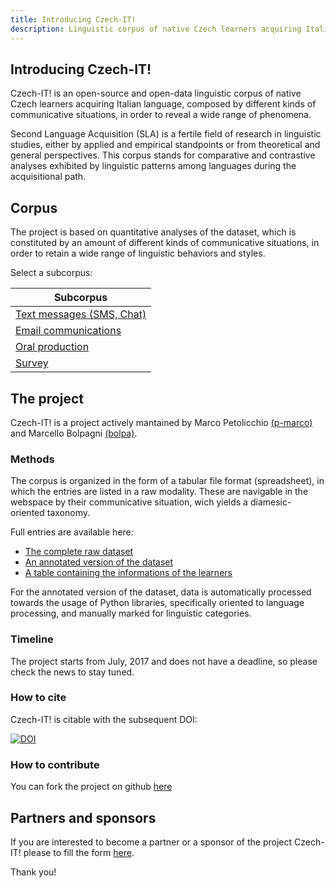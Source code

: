 ```yaml
---
title: Introducing Czech-IT!
description: Linguistic corpus of native Czech learners acquiring Italian language
---
```

## Introducing Czech-IT!
Czech-IT! is an open-source and open-data linguistic corpus of native Czech learners acquiring Italian language, composed by different kinds of communicative situations, in order to reveal a wide range of phenomena.

Second Language Acquisition (SLA) is a fertile field of research in linguistic studies, either by applied and empirical standpoints or from theoretical and general perspectives. 
This corpus stands for comparative and contrastive analyses exhibited by linguistic patterns among languages during the acquisitional path.

## Corpus
The project is based on quantitative analyses of the dataset, which is constituted by an amount of different kinds of communicative situations, in order to retain a wide range of linguistic behaviors and styles.

Select a subcorpus:

| Subcorpus                                   |
|---------------------------------------------|
| [Text messages (SMS, Chat)](text-message)   |
| [Email communications](email)               |
| [Oral production](audio)                    |
| [Survey](survey)                            |




## The project
Czech-IT! is a project actively mantained by Marco Petolicchio [(p-marco)](https://github.com/p-marco) and Marcello Bolpagni [(bolpa)](https://github.com/bolpa).

### Methods
The corpus is organized in the form of a tabular file format (spreadsheet), in which the entries are listed in a raw modality. These are navigable in the webspace by their communicative situation, wich yields a diamesic-oriented taxonomy.

Full entries are available here:
* [The complete raw dataset](https://github.com/Czech-IT/Czech-IT.github.io/blob/master/_data/dataset.csv)
* [An annotated version of the dataset](https://github.com/Czech-IT/Czech-IT.github.io/blob/master/_data/annotations-dataset.csv)
* [A table containing the informations of the learners](https://github.com/Czech-IT/Czech-IT.github.io/blob/master/_data/learners.csv)

For the annotated version of the dataset, data is automatically processed towards the usage of Python libraries, specifically oriented to language processing, and manually marked for linguistic categories.

### Timeline
The project starts from July, 2017 and does not have a deadline, so please check the news to stay tuned.

### How to cite

Czech-IT! is citable with the subsequent DOI:

[![DOI](https://zenodo.org/badge/96205789.svg)](https://zenodo.org/badge/latestdoi/96205789)

### How to contribute

You can fork the project on github [here](https://github.com/Czech-IT/Czech-IT.github.io)


## Partners and sponsors

If you are interested to become a partner or a sponsor of the project Czech-IT! please to fill the form [here](https://drive.google.com/open?id=12Oa7j5zeFsSEBfNJ7-YOR5ksud9_KfdQmyV_vRG5aSs).

Thank you!
